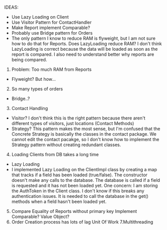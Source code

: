 IDEAS:
- Use Lazy Loading on Client
- Use Visitor Pattern for ContactHandler
- Make Report implement Comparable?
- Probably use Bridge pattern for Orders
- The only pattern I know to reduce RAM is flyweight, but I am not sure how to do that for Reports.
Does LazyLoading reduce RAM? I don't think LazyLoading is correct because the data will be loaded as soon
as the report is compared. I also need to understand better why reports are being compared.


1. Problem: Too much RAM from Reports
- Flyweight? But how...
2. So many types of orders
- Bridge..?
3. Contact Handling
- Visitor? I don't think this is the right pattern because there aren't different types of visitors, just locations (Contact Methods)
- Strategy? This pattern makes the most sense, but I'm confused that the Concrete Strategy is basically the classes in the contact package. We cannot
edit the contact pacakge, so I don't know how to implement the Strategy pattern without creating redundant classes.
4. Loading Clients from DB takes a long time
- Lazy Loading
- I implemented Lazy Loading on the ClientImpl class by creating a map that tracks if a field has been loaded (true/false).
The constructor doesn't make any calls to the database. The database is called if a field is requested and it has not been loaded yet.
One concern: I am storing the AuthToken in the Client class. I don't know if this breaks any authentication issues. It is needed to call the database in
the get() methods when a field hasn't been loaded yet.

5. Compare Equality of Reports without primary key
Implement Comparable? Value Object?
6. Order Creation process has lots of lag
Unit Of Work
7.Multithreading

